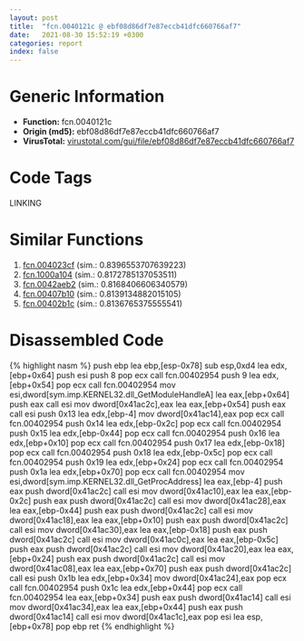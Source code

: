 ```yaml
---
layout: post
title:  "fcn.0040121c @ ebf08d86df7e87eccb41dfc660766af7"
date:   2021-08-30 15:52:19 +0300
categories: report
index: false
---
```


# Generic Information
- **Function:** fcn.0040121c
- **Origin (md5):** ebf08d86df7e87eccb41dfc660766af7
- **VirusTotal:** [virustotal.com/gui/file/ebf08d86df7e87eccb41dfc660766af7][virustotal_ref]

# Code Tags
<span class="tag" id="LINKING">LINKING</span>


# Similar Functions

1. [fcn.004023cf][similar_1_ref] (sim.: 0.8396553707639223)
2. [fcn.1000a104][similar_2_ref] (sim.: 0.8172785137053511)
3. [fcn.0042aeb2][similar_3_ref] (sim.: 0.8168406606340579)
4. [fcn.00407b10][similar_4_ref] (sim.: 0.8139134882015105)
5. [fcn.00402b1c][similar_5_ref] (sim.: 0.8136765375555541)


# Disassembled Code

{% highlight nasm %}
push ebp
lea ebp,[esp-0x78]
sub esp,0xd4
lea edx,[ebp+0x64]
push esi
push 8
pop ecx
call fcn.00402954
push 9
lea edx,[ebp+0x54]
pop ecx
call fcn.00402954
mov esi,dword[sym.imp.KERNEL32.dll_GetModuleHandleA]
lea eax,[ebp+0x64]
push eax
call esi
mov dword[0x41ac2c],eax
lea eax,[ebp+0x54]
push eax
call esi
push 0x13
lea edx,[ebp-4]
mov dword[0x41ac14],eax
pop ecx
call fcn.00402954
push 0x14
lea edx,[ebp-0x2c]
pop ecx
call fcn.00402954
push 0x15
lea edx,[ebp-0x44]
pop ecx
call fcn.00402954
push 0x16
lea edx,[ebp+0x10]
pop ecx
call fcn.00402954
push 0x17
lea edx,[ebp-0x18]
pop ecx
call fcn.00402954
push 0x18
lea edx,[ebp-0x5c]
pop ecx
call fcn.00402954
push 0x19
lea edx,[ebp+0x24]
pop ecx
call fcn.00402954
push 0x1a
lea edx,[ebp+0x70]
pop ecx
call fcn.00402954
mov esi,dword[sym.imp.KERNEL32.dll_GetProcAddress]
lea eax,[ebp-4]
push eax
push dword[0x41ac2c]
call esi
mov dword[0x41ac10],eax
lea eax,[ebp-0x2c]
push eax
push dword[0x41ac2c]
call esi
mov dword[0x41ac28],eax
lea eax,[ebp-0x44]
push eax
push dword[0x41ac2c]
call esi
mov dword[0x41ac18],eax
lea eax,[ebp+0x10]
push eax
push dword[0x41ac2c]
call esi
mov dword[0x41ac30],eax
lea eax,[ebp-0x18]
push eax
push dword[0x41ac2c]
call esi
mov dword[0x41ac0c],eax
lea eax,[ebp-0x5c]
push eax
push dword[0x41ac2c]
call esi
mov dword[0x41ac20],eax
lea eax,[ebp+0x24]
push eax
push dword[0x41ac2c]
call esi
mov dword[0x41ac08],eax
lea eax,[ebp+0x70]
push eax
push dword[0x41ac2c]
call esi
push 0x1b
lea edx,[ebp+0x34]
mov dword[0x41ac24],eax
pop ecx
call fcn.00402954
push 0x1c
lea edx,[ebp+0x44]
pop ecx
call fcn.00402954
lea eax,[ebp+0x34]
push eax
push dword[0x41ac14]
call esi
mov dword[0x41ac34],eax
lea eax,[ebp+0x44]
push eax
push dword[0x41ac14]
call esi
mov dword[0x41ac1c],eax
pop esi
lea esp,[ebp+0x78]
pop ebp
ret 
{% endhighlight %}


[similar_1_ref]: /report/fcn.004023cf@ebf08d86df7e87eccb41dfc660766af7
[similar_2_ref]: /report/fcn.1000a104@a0ac129ff3ea4c0dfa9529c259a9502c
[similar_3_ref]: /report/fcn.0042aeb2@fac4f0be03ac37bd8be7ef737cdcee10
[similar_4_ref]: /report/fcn.00407b10@0403abd1e9e066fc89cddd5736647282
[similar_5_ref]: /report/fcn.00402b1c@6c5b0418e4a4c57d99cda47d2717045d
[virustotal_ref]: https://www.virustotal.com/gui/file/ebf08d86df7e87eccb41dfc660766af7